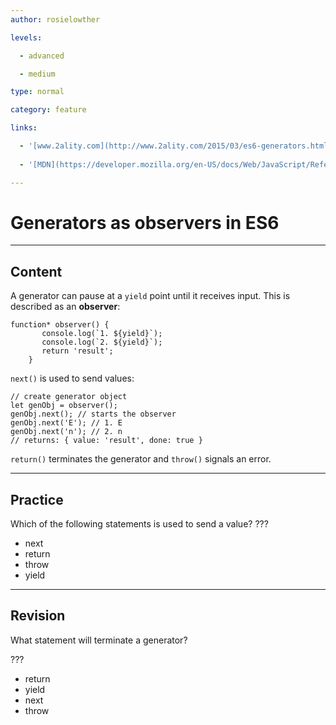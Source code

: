 ```yaml
---
author: rosielowther

levels:

  - advanced

  - medium

type: normal

category: feature

links:

  - '[www.2ality.com](http://www.2ality.com/2015/03/es6-generators.html){website}'
  
  - '[MDN](https://developer.mozilla.org/en-US/docs/Web/JavaScript/Reference/Global_Objects/Generator){website}'

---
```

# Generators as observers in ES6

---
## Content

A generator can pause at a `yield` point until it receives input. This is described as an **observer**:
```
function* observer() {
       console.log(`1. ${yield}`); 
       console.log(`2. ${yield}`);
       return 'result';
    }
```
`next()` is used to send values:
```
// create generator object
let genObj = observer(); 
genObj.next(); // starts the observer
genObj.next('E'); // 1. E
genObj.next('n'); // 2. n
// returns: { value: 'result', done: true }
```
`return()` terminates the generator and `throw()` signals an error.

---
## Practice

Which of the following statements is used to send a value? ???

* next
* return
* throw
* yield

---
## Revision

What statement will terminate a generator?

???

* return
* yield
* next
* throw
 
